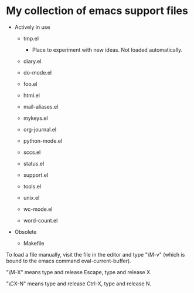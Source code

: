 # My collection of emacs support files

  * Actively in use
    * tmp.el
      * Place to experiment with new ideas. Not loaded automatically.

    * diary.el
    * do-mode.el
    * foo.el
    * html.el
    * mail-aliases.el
    * mykeys.el
    * org-journal.el
    * python-mode.el
    * sccs.el
    * status.el
    * support.el
    * tools.el
    * unix.el
    * wc-mode.el
    * word-count.el

  * Obsolete
    * Makefile

To load a file manually, visit the file in the editor and type "\M-v"
(which is bound to the emacs command eval-current-buffer).

"\M-X" means type and release Escape, type and release X.

"\CX-N" means type and release Ctrl-X, type and release N.